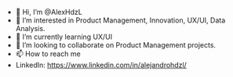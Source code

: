 - 👋 Hi, I’m @AlexHdzL
- 👀 I’m interested in Product Management, Innovation, UX/UI, Data Analysis.
- 🌱 I’m currently learning UX/UI
- 💞️ I’m looking to collaborate on Product Management projects.
- 📫 How to reach me
-   LinkedIn: https://www.linkedin.com/in/alejandrohdzl/
